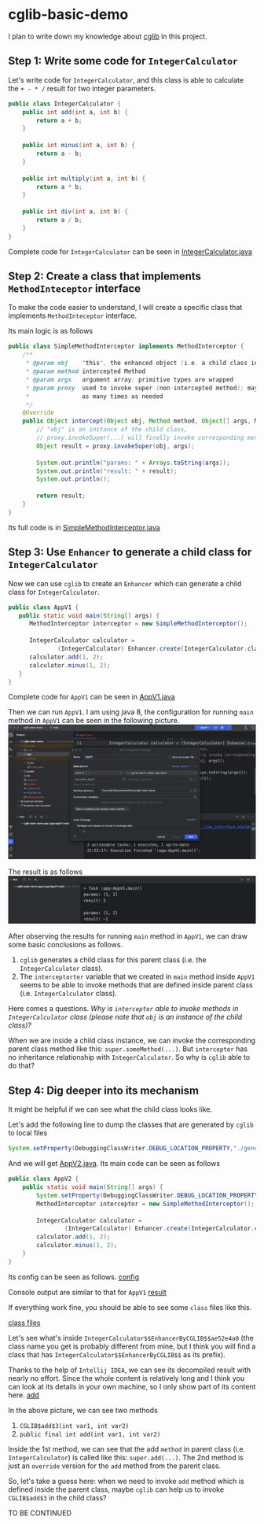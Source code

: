 # cglib-basic-demo

I plan to write down my knowledge about [cglib](https://github.com/cglib/cglib) in this project.

## Step 1: Write some code for `IntegerCalculator`

Let's write code for `IntegerCalculator`,
and this class is able to calculate the `+ - * /` result for two integer parameters.

```java
public class IntegerCalculator {
    public int add(int a, int b) {
        return a + b;
    }

    public int minus(int a, int b) {
        return a - b;
    }

    public int multiply(int a, int b) {
        return a * b;
    }

    public int div(int a, int b) {
        return a / b;
    }
}
```

Complete code for `IntegerCalculator` can be seen in
[IntegerCalculator.java](app/src/main/java/com/demo/cg/IntegerCalculator.java)

## Step 2: Create a class that implements `MethodInteceptor` interface

To make the code easier to understand,
I will create a specific class that implements `MethodInteceptor` interface.

Its main logic is as follows

```java
public class SimpleMethodInterceptor implements MethodInterceptor {
    /**
     * @param obj    "this", the enhanced object (i.e. a child class instance) 
     * @param method intercepted Method
     * @param args   argument array; primitive types are wrapped
     * @param proxy  used to invoke super (non-intercepted method); may be called
     *               as many times as needed
     */
    @Override
    public Object intercept(Object obj, Method method, Object[] args, MethodProxy proxy) throws Throwable {
        // "obj" is an instance of the child class,
        // proxy.invokeSuper(...) will finally invoke corresponding method in parent class (i.e. "IntegerCalculator" class)
        Object result = proxy.invokeSuper(obj, args);

        System.out.println("params: " + Arrays.toString(args));
        System.out.println("result: " + result);
        System.out.println();

        return result;
    }
}
```

Its full code is in [SimpleMethodInterceptor.java](app/src/main/java/com/demo/util/SimpleMethodInterceptor.java)

## Step 3: Use `Enhancer` to generate a child class for `IntegerCalculator`
Now we can use `cglib` to create an `Enhancer` which can generate a child class for `IntegerCalculator`.
```java
public class AppV1 {
   public static void main(String[] args) {
      MethodInterceptor interceptor = new SimpleMethodInterceptor();

      IntegerCalculator calculator =
              (IntegerCalculator) Enhancer.create(IntegerCalculator.class, interceptor);
      calculator.add(1, 2);
      calculator.minus(1, 2);
   }
}
```

Complete code for `AppV1` can be seen in
[AppV1.java](app/src/main/java/com/demo/AppV1.java)

Then we can run `AppV1`.
I am using java 8, the configuration for running `main` method in `AppV1` can be seen in the following picture.
![config](pic/AppV1.png)

The result is as follows
![result](pic/result.png)

After observing the results for running `main` method in `AppV1`,
we can draw some basic conclusions as follows.

1. `cglib` generates a child class for this parent class (i.e. the `IntegerCalculator` class).
2. The `interceptorter` variable that we created in `main` method inside `AppV1`
   seems to be able to invoke methods that are defined inside parent class (i.e. `IntegerCalculator` class).

Here comes a questions.
*Why is `intercepter` able to invoke methods in `IntegerCalculator` class (please note that `obj` is an
   instance of the child class)?*

When we are inside a child class instance, 
we can invoke the corresponding parent class method like this: `super.someMethod(...)`.
But `intercepter` has no inheritance relationship with `IntegerCalculator`. 
So why is `cglib` able to do that?

## Step 4: Dig deeper into its mechanism
It might be helpful if we can see what the child class looks like.

Let's add the following line to dump the classes that are generated by `cglib` to local files

```java
System.setProperty(DebuggingClassWriter.DEBUG_LOCATION_PROPERTY,"./generated");
```

And we will get [AppV2.java](app/src/main/java/com/demo/AppV2.java).
Its main code can be seen as follows
```java
public class AppV2 {
    public static void main(String[] args) {
        System.setProperty(DebuggingClassWriter.DEBUG_LOCATION_PROPERTY, "./generated");
        MethodInterceptor interceptor = new SimpleMethodInterceptor();

        IntegerCalculator calculator =
                (IntegerCalculator) Enhancer.create(IntegerCalculator.class, interceptor);
        calculator.add(1, 2);
        calculator.minus(1, 2);
    }
}
```

Its config can be seen as follows.
[config](pic/AppV2.png)

Console output are similar to that for `AppV1`
[result](pic/result2.png)

If everything work fine, you should be able to see some `class` files like this. 

[class files](pic/classes.png)

Let's see what's inside `IntegerCalculator$$EnhancerByCGLIB$$ae52e4a0` 
(the class name you get is probably different from mine, 
but I think you will find a class that has `IntegerCalculator$$EnhancerByCGLIB$$` as its prefix).

Thanks to the help of `Intellij IDEA`,
we can see its decompiled result with nearly no effort.
Since the whole content is relatively long and I think you can look at its details in your own machine,
so I only show part of its content here.
[add](pic/add.png)

In the above picture, we can see two methods
1. `CGLIB$add$3(int var1, int var2)`
2. `public final int add(int var1, int var2)` 

Inside the 1st method, we can see that the add `method` in parent class (i.e. `IntegerCalculator`) is called like this: `super.add(...)`. 
The 2nd method is just an `override` version for the `add` method from the parent class.

So, let's take a guess here:
when we need to invoke `add` method which is defined inside the parent class,
maybe `cglib` can help us to invoke `CGLIB$add$3` in the child class?


TO BE CONTINUED




